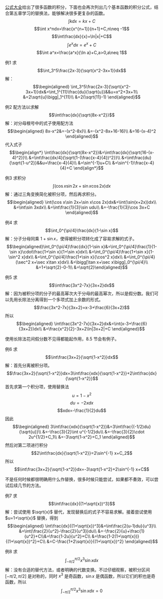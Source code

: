 [公式大全](/Formula/formula.md)给出了很多函数的积分，下面也会再次列出几个基本函数的积分公式，结合第五章学习的替换法，能够解决很多更复杂的函数。
$$\int kdx=kx+C$$
$$\int x^ndx=\frac{x^{n+1}}{n+1}+C,n\neq -1$$
$$\int\frac{dx}{x}=\ln|x|+C$$
$$\int e^xdx=e^x+C$$
$$\int a^x=\frac{a^x}{\ln a}+C,a>0,a\neq 1$$

例1 求
$$\int_3^5\frac{2x-3}{\sqrt{x^2-3x+1}}dx$$
解：
$$\begin{aligned}
\int_3^5\frac{2x-3}{\sqrt{x^2-3x+1}}dx&=\int_1^{11}\frac{du}{\sqrt{u}}&&u=x^2+3x+1\\
&=2\sqrt{u}\bigg|_1^{11}\\
&=2(\sqrt{11}-1)
\end{aligned}$$

例2 配方法以求解
$$\int\frac{dx}{\sqrt{8x-x^2}}$$
解：对分母根号中的式子使用配方法
$$\begin{aligned}
8x-x^2&=-(x^2-8x)\\
&=-(x^2-8x+16-16)\\
&=16-(x-4)^2
\end{aligned}$$
代入式子
$$\begin{align*}
\int\frac{dx}{\sqrt{8x-x^2}}&=\int\frac{dx}{\sqrt{16-(x-4)^2}}\\
&=\int\frac{dx/4}{\sqrt{1-(\frac{x-4}{4})^2}}\\
&=\int\frac{du}{\sqrt{1-u^2}}&&u=\frac{x-4}{4}\\
&=\sin^{-1}u+C\\
&=\sin^{-1}\frac{x-4}{4}+C
\end{align*}$$

例3 求积分
$$\int(\cos x\sin 2x+\sin x\cos 2x)dx$$
解：通过三角变换简化被积分项，然后再求积分。
$$\begin{aligned}
\int(\cos x\sin 2x+\sin x\cos 2x)dx&=\int(\sin(x+2x))dx\\
&=\int\sin 3xdx\\
&=\int\frac{1}{3}\sin udu\\
&=-\frac{1}{3}\cos 3x+C
\end{aligned}$$

例4 求
$$\int_0^{\pi/4}\frac{dx}{1-\sin x}$$
解：分子分母同乘 $1+\sin x$，使得被积分项转化成了容易求解的式子。
$$\begin{aligned}\int_0^{\pi/4}\frac{dx}{1-\sin x}&=\int_0^{\pi/4}\frac{1}{1-\sin x}\cdot\frac{1+\sin x}{1+\sin x}dx\\
&=\int_0^{\pi/4}\frac{1+\sin x}{1-\sin^2 x}dx\\
&=\int_0^{\pi/4}\frac{1+\sin x}{\cos^2 x}dx\\
&=\int_0^{\pi/4}(\sec^2 x+\sec x\tan x)dx\\
&=\bigg[\tan x+\sec x\bigg]_0^{\pi/4}\\
&=1+\sqrt{2}-0-1\\
&=\sqrt{2}\end{aligned}$$

例5 求
$$\int\frac{3x^2-7x}{3x+2}dx$$
解：因为被积分项的分子的最高幂次大于分母的最高幂次，所以是假分数。我们可以先用长除法分离得到一个多项式加上余数的形式。
$$\frac{3x^2-7x}{3x+2}=x-3+\frac{6}{3x+2}$$
所以
$$\begin{aligned}
\int\frac{3x^2-7x}{3x+2}dx&=\int(x-3+\frac{6}{3x+2})dx\\
&=\frac{x^2}{2}-3x+2\ln|3x+2|+C
\end{aligned}$$

使用长除法花间假分数不见得都能起作用，8.5 节会有例子。

例6 求
$$\int\frac{3x+2}{\sqrt{1-x^2}}dx$$
解：首先分离被积分项。
$$\frac{3x+2}{\sqrt{1-x^2}}dx=3\int\frac{xdx}{\sqrt{1-x^2}}+2\int\frac{dx}{\sqrt{1-x^2}}$$
首先求第一个积分项，使用替换法
$$u=1-x^2$$
$$du=-2xdx$$
$$xdx=-\frac{1}{2}du$$
因此
$$\begin{aligned}
3\int\frac{xdx}{\sqrt{1-x^2}}&=3\int\frac{(-1/2)du}{\sqrt{u}}\\
&=-\frac{3}{2}\int u^{-1/2}du\\
&=-\frac{3}{2}\cdot 2u^{1/2}+C_1\\
&=-3\sqrt{1-x^2}+C_1
\end{aligned}$$
然后对第二项进行积分
$$2\int\frac{dx}{\sqrt{1-x^2}}=2\sin^{-1} x+C_2$$
所以
$$\int\frac{3x+2}{\sqrt{1-x^2}}dx=-3\sqrt{1-x^2}+2\sin^{-1} x+C$$

不是任何时候都很明确用什么作替换，很多时候只能尝试，如果都不奏效，可以尝试后续几节的方法。

例7 求
$$\int\frac{dx}{(1+\sqrt{x})^3}$$
解：尝试使用 $\sqrt{x}$ 替代，发现替换后的式子不容易求解。接着尝试使用 $u=1+\sqrt{x}$ 替换，得到
$$\begin{aligned}
\int\frac{dx}{(1+\sqrt{x})^3}&=\int\frac{2(u-1)du}{u^3}\\
&=\int(\frac{2}{u^2}-\frac{2}{u^3})du\\
&=-\frac{2}{u}+\frac{1}{u^2}+C\\&=\frac{1-2u}{u^2}+C\\
&=\frac{1-2(1+\sqrt{x})}{(1+\sqrt{x})^2}+C\\
&=C-\frac{1+2\sqrt{x}}{(1+\sqrt{x})^2}
\end{aligned}$$

例8 求
$$\int_{-\pi/2}^{\pi/2}x^3\sin xdx$$
解：没有合适的替代方法，或者明确的代数变换。不过仔细观察，被积分区间 $[-\pi/2,\pi/2]$ 是对称的，同时 $x^3$ 是奇函数，$\sin x$ 是偶函数，所以它们的积也是奇函数，所以
$$\int_{-\pi/2}^{\pi/2}x^3\sin xdx=0$$
